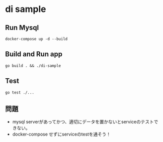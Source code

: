 # di sample
## Run Mysql
`docker-compose up -d --build`
## Build and Run app
`go build . && ./di-sample`
## Test
`go test ./...`

## 問題
- mysql serverがあってかつ、適切にデータを置かないとserviceのテストできない。
- docker-compose せずにserviceのtestを通そう！
